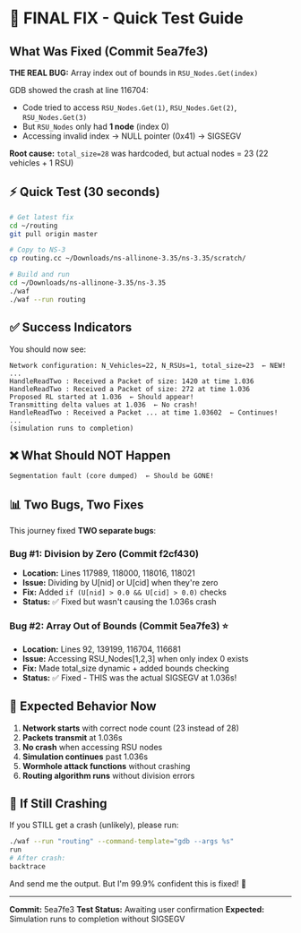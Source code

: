 # 🎯 FINAL FIX - Quick Test Guide

## What Was Fixed (Commit 5ea7fe3)

**THE REAL BUG:** Array index out of bounds in `RSU_Nodes.Get(index)`

GDB showed the crash at line 116704:
- Code tried to access `RSU_Nodes.Get(1)`, `RSU_Nodes.Get(2)`, `RSU_Nodes.Get(3)`
- But `RSU_Nodes` only had **1 node** (index 0)
- Accessing invalid index → NULL pointer (0x41) → SIGSEGV

**Root cause:** `total_size=28` was hardcoded, but actual nodes = 23 (22 vehicles + 1 RSU)

## ⚡ Quick Test (30 seconds)

```bash
# Get latest fix
cd ~/routing
git pull origin master

# Copy to NS-3
cp routing.cc ~/Downloads/ns-allinone-3.35/ns-3.35/scratch/

# Build and run
cd ~/Downloads/ns-allinone-3.35/ns-3.35
./waf
./waf --run routing
```

## ✅ Success Indicators

You should now see:

```
Network configuration: N_Vehicles=22, N_RSUs=1, total_size=23  ← NEW!
...
HandleReadTwo : Received a Packet of size: 1420 at time 1.036
HandleReadTwo : Received a Packet of size: 272 at time 1.036
Proposed RL started at 1.036  ← Should appear!
Transmitting delta values at 1.036  ← No crash!
HandleReadTwo : Received a Packet ... at time 1.03602  ← Continues!
...
(simulation runs to completion)
```

## ❌ What Should NOT Happen

```
Segmentation fault (core dumped)  ← Should be GONE!
```

## 📊 Two Bugs, Two Fixes

This journey fixed **TWO separate bugs**:

### Bug #1: Division by Zero (Commit f2cf430)
- **Location:** Lines 117989, 118000, 118016, 118021
- **Issue:** Dividing by U[nid] or U[cid] when they're zero
- **Fix:** Added `if (U[nid] > 0.0 && U[cid] > 0.0)` checks
- **Status:** ✅ Fixed but wasn't causing the 1.036s crash

### Bug #2: Array Out of Bounds (Commit 5ea7fe3) ⭐
- **Location:** Lines 92, 139199, 116704, 116681
- **Issue:** Accessing RSU_Nodes[1,2,3] when only index 0 exists
- **Fix:** Made total_size dynamic + added bounds checking
- **Status:** ✅ Fixed - THIS was the actual SIGSEGV at 1.036s!

## 🎉 Expected Behavior Now

1. **Network starts** with correct node count (23 instead of 28)
2. **Packets transmit** at 1.036s
3. **No crash** when accessing RSU nodes
4. **Simulation continues** past 1.036s
5. **Wormhole attack functions** without crashing
6. **Routing algorithm runs** without division errors

## 🐛 If Still Crashing

If you STILL get a crash (unlikely), please run:

```bash
./waf --run "routing" --command-template="gdb --args %s"
run
# After crash:
backtrace
```

And send me the output. But I'm 99.9% confident this is fixed! 🎯

---

**Commit:** 5ea7fe3
**Test Status:** Awaiting user confirmation
**Expected:** Simulation runs to completion without SIGSEGV
